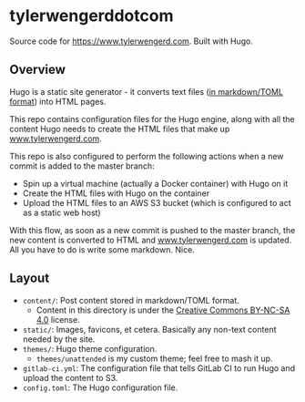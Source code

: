 # tylerwengerddotcom

Source code for https://www.tylerwengerd.com. Built with Hugo.

## Overview
Hugo is a static site generator - it converts text files
([in markdown/TOML format](https://gohugo.io/content/example/)) into HTML pages.

This repo contains configuration files for the Hugo engine, along with all the
content Hugo needs to create the HTML files that make up www.tylerwengerd.com.

This repo is also configured to perform the following actions when a new
commit is added to the master branch:
* Spin up a virtual machine (actually a Docker container) with Hugo on it
* Create the HTML files with Hugo on the container
* Upload the HTML files to an AWS S3 bucket (which is configured to act as a static
web host)

With this flow, as soon as a new commit is pushed to the master branch, the new
content is converted to HTML and www.tylerwengerd.com is updated. All you have
to do is write some markdown. Nice.

## Layout
* `content/`: Post content stored in markdown/TOML format.
  * Content in this directory is under the 
  [Creative Commons BY-NC-SA 4.0](https://creativecommons.org/licenses/by-nc-sa/4.0/)
  license.
* `static/`: Images, favicons, et cetera. Basically any non-text content needed
by the site.
* `themes/`: Hugo theme configuration.
  * `themes/unattended` is my custom theme; feel free to mash it up.
* `gitlab-ci.yml`: The configuration file that tells GitLab CI to run Hugo and
upload the content to S3.
* `config.toml`: The Hugo configuration file.